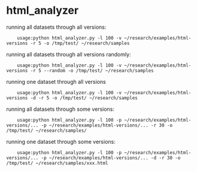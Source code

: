 # html_analyzer

running all datasets through all versions:

        usage:python html_analyzer.py -l 100 -v ~/research/examples/html-versions -r 5 -o /tmp/test/ ~/research/samples

running all datasets through all versions randomly:

        usage:python html_analyzer.py -l 100 -v ~/research/examples/html-versions -r 5 --random -o /tmp/test/ ~/research/samples

running one dataset through all versions

		usage:python html_analyzer.py -l 100 -v ~/research/examples/html-versions -d -r 5 -o /tmp/test/ ~/research/samples

running all datasets through some versions:

        usage:python html_analyzer.py -l 100 -p ~/research/examples/html-versions/... -p ~/research/examples/html-versions/... -r 30 -o /tmp/test/ ~/research/samples/

running one dataset through some versions:

        usage:python html_analyzer.py -l 100 -p ~/research/examples/html-versions/... -p ~/research/examples/html-versions/... -d -r 30 -o /tmp/test/ ~/research/samples/xxx.html
